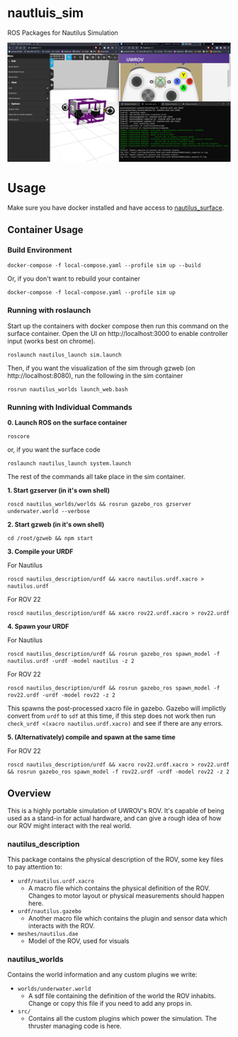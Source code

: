 # nautluis_sim
ROS Packages for Nautilus Simulation

![Simulator on the left window, UI and terminal on the right windows](https://github.com/uwrov/nautilus_sim/blob/main/desktop.png?raw=true)

# Usage
Make sure you have docker installed and have access to [nautilus_surface](https://github.com/uwrov/nautilus_surface).

## Container Usage
### Build Environment
```
docker-compose -f local-compose.yaml --profile sim up --build
```

Or, if you don't want to rebuild your container

```
docker-compose -f local-compose.yaml --profile sim up
```

### Running with roslaunch
Start up the containers with docker compose then run this command on the surface container. Open the UI on http://localhost:3000 to enable controller input (works best on chrome).
```
roslaunch nautilus_launch sim.launch
```

Then, if you want the visualization of the sim through gzweb (on http://localhost:8080), run the following in the sim container
```
rosrun nautilus_worlds launch_web.bash
```

### Running with Individual Commands

**0. Launch ROS on the surface container**
  ```
  roscore
  ```

  or, if you want the surface code

  ```
  roslaunch nautilus_launch system.launch
  ```

  The rest of the commands all take place in the sim container.

**1. Start gzserver (in it's own shell)**
  ```
  roscd nautilus_worlds/worlds && rosrun gazebo_ros gzserver underwater.world --verbose
  ```

**2. Start gzweb (in it's own shell)**
  ```
  cd /root/gzweb && npm start
  ```

**3. Compile your URDF**

  For Nautilus
  ```
  roscd nautilus_description/urdf && xacro nautilus.urdf.xacro > nautilus.urdf
  ```

  For ROV 22
  ```
  roscd nautilus_description/urdf && xacro rov22.urdf.xacro > rov22.urdf
  ```

**4. Spawn your URDF**

  For Nautilus
  ```
  roscd nautilus_description/urdf && rosrun gazebo_ros spawn_model -f nautilus.urdf -urdf -model nautilus -z 2
  ```

  For ROV 22
  ```
  roscd nautilus_description/urdf && rosrun gazebo_ros spawn_model -f rov22.urdf -urdf -model rov22 -z 2
  ```

  This spawns the post-processed xacro file in gazebo. Gazebo will implictly convert from `urdf` to `sdf` at this time, if this step does not work then run `check_urdf <(xacro nautilus.urdf.xacro)` and see if there are any errors.

**5. (Alternativately) compile and spawn at the same time**

For ROV 22
```
roscd nautilus_description/urdf && xacro rov22.urdf.xacro > rov22.urdf && rosrun gazebo_ros spawn_model -f rov22.urdf -urdf -model rov22 -z 2
```

## Overview
This is a highly portable simulation of UWROV's ROV. It's capable of being used as a stand-in for actual hardware, and can give a rough idea of how our ROV might interact with the real world.

### nautilus_description
This package contains the physical description of the ROV, some key files to pay attention to:
- `urdf/nautilus.urdf.xacro`
  - A macro file which contains the physical definition of the ROV. Changes to motor layout or physical measurements should happen here.
- `urdf/nautilus.gazebo`
  - Another macro file which contains the plugin and sensor data which interacts with the ROV.
- `meshes/nautilus.dae`
  - Model of the ROV, used for visuals

### nautilus_worlds
Contains the world information and any custom plugins we write:
- `worlds/underwater.world`
  - A sdf file containing the definition of the world the ROV inhabits. Change or copy this file if you need to add any props in.
- `src/`
  - Contains all the custom plugins which power the simulation. The thruster managing code is here.
